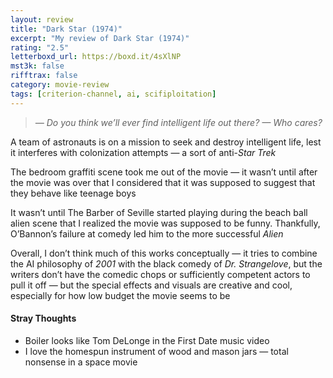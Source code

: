 ```yaml
---
layout: review
title: "Dark Star (1974)"
excerpt: "My review of Dark Star (1974)"
rating: "2.5"
letterboxd_url: https://boxd.it/4sXlNP
mst3k: false
rifftrax: false
category: movie-review
tags: [criterion-channel, ai, scifiploitation]
---
```


<blockquote><i>— Do you think we’ll ever find intelligent life out there?
— Who cares?</i></blockquote>A team of astronauts is on a mission to seek and destroy intelligent life, lest it interferes with colonization attempts — a sort of anti-<i>Star Trek</i>

The bedroom graffiti scene took me out of the movie — it wasn’t until after the movie was over that I considered that it was supposed to suggest that they behave like teenage boys

It wasn’t until The Barber of Seville started playing during the beach ball alien scene that I realized the movie was supposed to be funny. Thankfully, O’Bannon’s failure at comedy led him to the more successful <i>Alien</i>

Overall, I don’t think much of this works conceptually — it tries to combine the AI philosophy of <i>2001</i> with the black comedy of <i>Dr. Strangelove</i>, but the writers don’t have the comedic chops or sufficiently competent actors to pull it off — but the special effects and visuals are creative and cool, especially for how low budget the movie seems to be

#### Stray Thoughts

- Boiler looks like Tom DeLonge in the First Date music video
- I love the homespun instrument of wood and mason jars — total nonsense in a space movie
